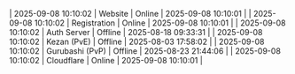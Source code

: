 | 2025-09-08 10:10:02 | Website | Online | 2025-09-08 10:10:01 |
| 2025-09-08 10:10:02 | Registration | Online | 2025-09-08 10:10:01 |
| 2025-09-08 10:10:02 | Auth Server | Offline | 2025-08-18 09:33:31 |
| 2025-09-08 10:10:02 | Kezan (PvE) | Offline | 2025-08-03 17:58:02 |
| 2025-09-08 10:10:02 | Gurubashi (PvP) | Offline | 2025-08-23 21:44:06 |
| 2025-09-08 10:10:02 | Cloudflare | Online | 2025-09-08 10:10:01 |
